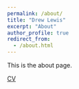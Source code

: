 ```yaml
---
permalink: /about/
title: "Drew Lewis"
excerpt: "About"
author_profile: true
redirect_from: 
  - /about.html
---
```


This is the about page.

[CV](files/drewlewis_cv.pdf)

